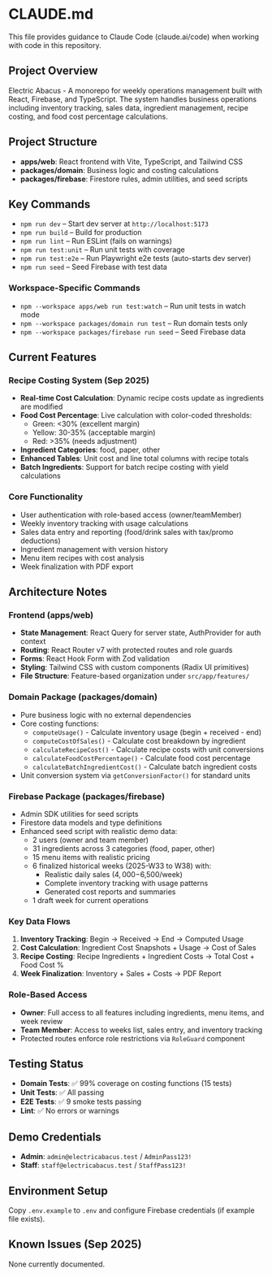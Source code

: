 # CLAUDE.md

This file provides guidance to Claude Code (claude.ai/code) when working with code in this repository.

## Project Overview

Electric Abacus - A monorepo for weekly operations management built with React, Firebase, and TypeScript. The system handles business operations including inventory tracking, sales data, ingredient management, recipe costing, and food cost percentage calculations.

## Project Structure

- **apps/web**: React frontend with Vite, TypeScript, and Tailwind CSS
- **packages/domain**: Business logic and costing calculations
- **packages/firebase**: Firestore rules, admin utilities, and seed scripts

## Key Commands

- `npm run dev` – Start dev server at `http://localhost:5173`
- `npm run build` – Build for production
- `npm run lint` – Run ESLint (fails on warnings)
- `npm run test:unit` – Run unit tests with coverage
- `npm run test:e2e` – Run Playwright e2e tests (auto-starts dev server)
- `npm run seed` – Seed Firebase with test data

### Workspace-Specific Commands

- `npm --workspace apps/web run test:watch` – Run unit tests in watch mode
- `npm --workspace packages/domain run test` – Run domain tests only
- `npm --workspace packages/firebase run seed` – Seed Firebase data

## Current Features

### Recipe Costing System (Sep 2025)
- **Real-time Cost Calculation**: Dynamic recipe costs update as ingredients are modified
- **Food Cost Percentage**: Live calculation with color-coded thresholds:
  - Green: <30% (excellent margin)
  - Yellow: 30-35% (acceptable margin)
  - Red: >35% (needs adjustment)
- **Ingredient Categories**: food, paper, other
- **Enhanced Tables**: Unit cost and line total columns with recipe totals
- **Batch Ingredients**: Support for batch recipe costing with yield calculations

### Core Functionality
- User authentication with role-based access (owner/teamMember)
- Weekly inventory tracking with usage calculations
- Sales data entry and reporting (food/drink sales with tax/promo deductions)
- Ingredient management with version history
- Menu item recipes with cost analysis
- Week finalization with PDF export

## Architecture Notes

### Frontend (apps/web)
- **State Management**: React Query for server state, AuthProvider for auth context
- **Routing**: React Router v7 with protected routes and role guards
- **Forms**: React Hook Form with Zod validation
- **Styling**: Tailwind CSS with custom components (Radix UI primitives)
- **File Structure**: Feature-based organization under `src/app/features/`

### Domain Package (packages/domain)
- Pure business logic with no external dependencies
- Core costing functions:
  - `computeUsage()` - Calculate inventory usage (begin + received - end)
  - `computeCostOfSales()` - Calculate cost breakdown by ingredient
  - `calculateRecipeCost()` - Calculate recipe costs with unit conversions
  - `calculateFoodCostPercentage()` - Calculate food cost percentage
  - `calculateBatchIngredientCost()` - Calculate batch ingredient costs
- Unit conversion system via `getConversionFactor()` for standard units

### Firebase Package (packages/firebase)
- Admin SDK utilities for seed scripts
- Firestore data models and type definitions
- Enhanced seed script with realistic demo data:
  - 2 users (owner and team member)
  - 31 ingredients across 3 categories (food, paper, other)
  - 15 menu items with realistic pricing
  - 6 finalized historical weeks (2025-W33 to W38) with:
    - Realistic daily sales ($4,000-$6,500/week)
    - Complete inventory tracking with usage patterns
    - Generated cost reports and summaries
  - 1 draft week for current operations

### Key Data Flows
1. **Inventory Tracking**: Begin → Received → End → Computed Usage
2. **Cost Calculation**: Ingredient Cost Snapshots + Usage → Cost of Sales
3. **Recipe Costing**: Recipe Ingredients + Ingredient Costs → Total Cost + Food Cost %
4. **Week Finalization**: Inventory + Sales + Costs → PDF Report

### Role-Based Access
- **Owner**: Full access to all features including ingredients, menu items, and week review
- **Team Member**: Access to weeks list, sales entry, and inventory tracking
- Protected routes enforce role restrictions via `RoleGuard` component

## Testing Status

- **Domain Tests**: ✅ 99% coverage on costing functions (15 tests)
- **Unit Tests**: ✅ All passing
- **E2E Tests**: ✅ 9 smoke tests passing
- **Lint**: ✅ No errors or warnings

## Demo Credentials

- **Admin**: `admin@electricabacus.test` / `AdminPass123!`
- **Staff**: `staff@electricabacus.test` / `StaffPass123!`

## Environment Setup

Copy `.env.example` to `.env` and configure Firebase credentials (if example file exists).

## Known Issues (Sep 2025)

None currently documented.